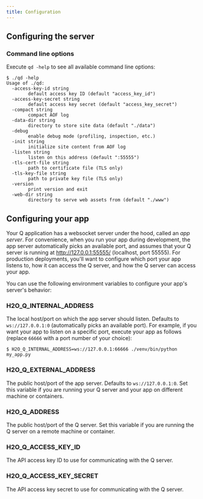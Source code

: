 ```yaml
---
title: Configuration
---
```


## Configuring the server

### Command line options
Execute `qd -help` to see all available command line options:

```
$ ./qd -help
Usage of ./qd:
  -access-key-id string
        default access key ID (default "access_key_id")
  -access-key-secret string
        default access key secret (default "access_key_secret")
  -compact string
        compact AOF log
  -data-dir string
        directory to store site data (default "./data")
  -debug
        enable debug mode (profiling, inspection, etc.)
  -init string
        initialize site content from AOF log
  -listen string
        listen on this address (default ":55555")
  -tls-cert-file string
        path to certificate file (TLS only)
  -tls-key-file string
        path to private key file (TLS only)
  -version
        print version and exit
  -web-dir string
        directory to serve web assets from (default "./www")
```

## Configuring your app

Your Q application has a websocket server under the hood, called an *app server*. For convenience, when you run your app during development, the app server automatically picks an available port, and assumes that your Q server is running at http://127.0.0.1:55555/ (localhost, port 55555). For production deployments, you'll want to configure which port your app listens to, how it can access the Q server, and how the Q server can access your app.

You can use the following environment variables to configure your app's server's behavior:

### H2O_Q_INTERNAL_ADDRESS
The local host/port on which the app server should listen. Defaults to `ws://127.0.0.1:0` (automatically picks an available port). For example, if you want your app to listen on a specific port, execute your app as follows (replace `66666` with a port number of your choice):
```
$ H2O_Q_INTERNAL_ADDRESS=ws://127.0.0.1:66666 ./venv/bin/python my_app.py
```

### H2O_Q_EXTERNAL_ADDRESS
The public host/port of the app server. Defaults to `ws://127.0.0.1:0`. Set this variable if you are running your Q server and your app on different machine or containers.

### H2O_Q_ADDRESS
The public host/port of the Q server. Set this variable if you are running the Q server on a remote machine or container.

### H2O_Q_ACCESS_KEY_ID
The API access key ID to use for communicating with the Q server.

### H2O_Q_ACCESS_KEY_SECRET
The API access key secret to use for communicating with the Q server.
